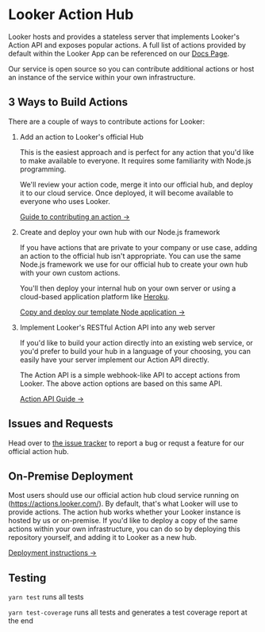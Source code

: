 # Looker Action Hub

Looker hosts and provides a stateless server that implements Looker's Action API and exposes popular actions. A full list of actions provided by default within the Looker App can be referenced on our [Docs Page](https://docs.looker.com/r/admin/action-hub).

Our service is open source so you can contribute additional actions or host an instance of the service within your own infrastructure.

## 3 Ways to Build Actions

There are a couple of ways to contribute actions for Looker:

1. Add an action to Looker's official Hub

   This is the easiest approach and is perfect for any action that you'd like to make available to everyone. It requires some familiarity with Node.js programming.

   We'll review your action code, merge it into our official hub, and deploy it to our cloud service. Once deployed, it will become available to everyone who uses Looker.

   [Guide to contributing an action &rarr;](docs/adding_actions.md)

2. Create and deploy your own hub with our Node.js framework

   If you have actions that are private to your company or use case, adding an action to the official hub isn't appropriate. You can use the same Node.js framework we use for our official hub to create your own hub with your own custom actions.

   You'll then deploy your internal hub on your own server or using a cloud-based application platform like [Heroku](https://www.heroku.com/).

   [Copy and deploy our template Node application &rarr;](https://github.com/looker/custom-action-hub-example)

3. Implement Looker's RESTful Action API into any web server

   If you'd like to build your action directly into an existing web service, or you'd prefer to build your hub in a language of your choosing, you can easily have your server implement our Action API directly.

   The Action API is a simple webhook-like API to accept actions from Looker. The above action options are based on this same API.

   [Action API Guide &rarr;](docs/action_api.md)

## Issues and Requests

Head over to [the issue tracker](https://github.com/looker/actions/issues) to report a bug or requst a feature for our official action hub.

## On-Premise Deployment

Most users should use our official action hub cloud service running on (https://actions.looker.com/). By default, that's what Looker will use to provide actions. The action hub works whether your Looker instance is hosted by us or on-premise. If you'd like to deploy a copy of the same actions within your own infrastructure, you can do so by deploying this repository yourself, and adding it to Looker as a new hub.

[Deployment instructions &rarr;](docs/deploying.md)

## Testing

`yarn test` runs all tests

`yarn test-coverage` runs all tests and generates a test coverage report at the end
